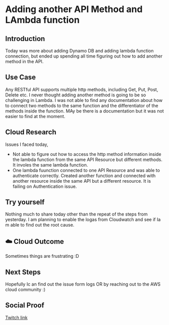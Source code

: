# Adding another API Method and LAmbda function

## Introduction
Today was more about adding Dynamo DB and adding lambda function connection, but ended up spending all time figuring out how to add another method in the API. 

## Use Case
Any RESTful API supports multiple http methods, including Get, Put, Post, Delete etc. I never thought adding another method is going to be so challenging in Lambda. I was not able to find any documentation about how to connect two methods to the same function and the differentiator of the methods inside the function. MAy be there is a documentation but it was not easier to find at the moment. 

## Cloud Research

Issues I faced today,
- Not able to figure out how to access the http method information inside the lambda function from the same API Resource but different methods. It involes the same lambda function. 
- One lambda fuunction connected to one API Resource and was able to authenticate correctly. Created another function and connected with another resource inside the same API but a different resource. It is failing on Authentication issue. 

## Try yourself
Nothing much to share today other than the repeat of the steps from yesterday. I am planning to enable the logas from Cloudwatch and see if Ia m able to find out the root cause. 

## ☁️ Cloud Outcome

Sometimes things are frustrating :D

## Next Steps

Hopefully Ic an find out the issue form logs OR by reaching out to the AWS cloud community :)

## Social Proof

[Twitch link](https://www.twitch.tv/videos/1254471569)
